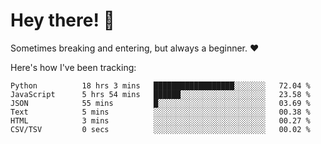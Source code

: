 # Hey there! 👋
Sometimes breaking and entering, but always a beginner. ❤️

Here's how I've been tracking:
<!--START_SECTION:waka-->

```text
Python          18 hrs 3 mins   ██████████████████░░░░░░░   72.04 %
JavaScript      5 hrs 54 mins   ██████░░░░░░░░░░░░░░░░░░░   23.58 %
JSON            55 mins         █░░░░░░░░░░░░░░░░░░░░░░░░   03.69 %
Text            5 mins          ░░░░░░░░░░░░░░░░░░░░░░░░░   00.38 %
HTML            3 mins          ░░░░░░░░░░░░░░░░░░░░░░░░░   00.27 %
CSV/TSV         0 secs          ░░░░░░░░░░░░░░░░░░░░░░░░░   00.02 %
```

<!--END_SECTION:waka-->
